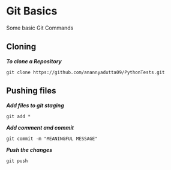 # Git Basics

Some basic Git Commands

## Cloning

***To clone a Repository***
````
git clone https://github.com/anannyadutta09/PythonTests.git
````

## Pushing files

***Add files to git staging***
````
git add *
````

***Add comment and commit***
````
git commit -m "MEANINGFUL MESSAGE"
````

***Push the changes***
````
git push
````
